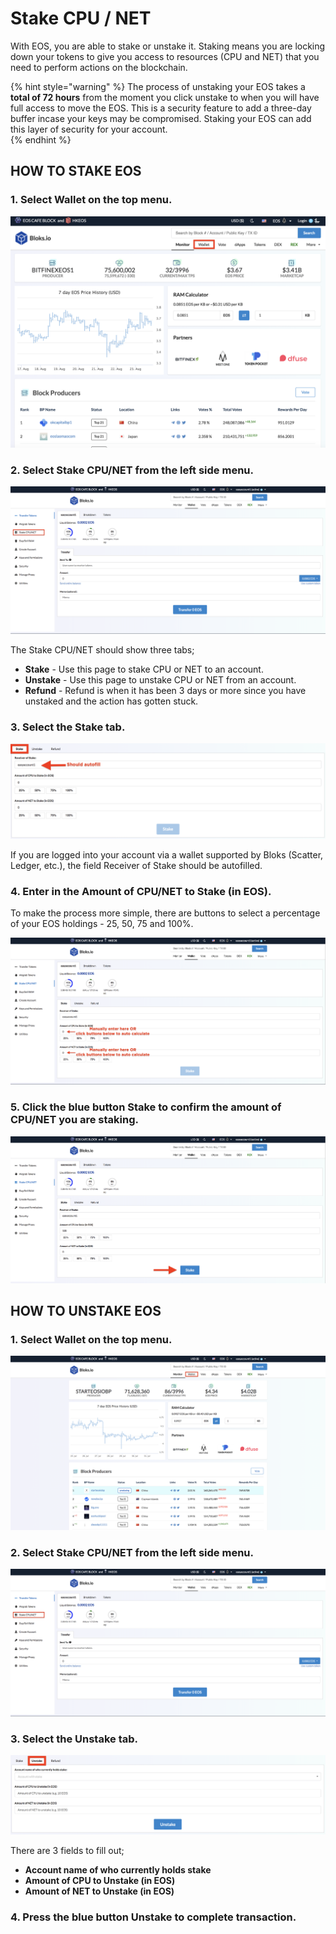 # Stake CPU / NET

With EOS, you are able to stake or unstake it. Staking means you are locking down your tokens to give you access to resources \(CPU and NET\) that you need to perform actions on the blockchain. 

{% hint style="warning" %}
The process of unstaking your EOS takes a **total of 72 hours** from the moment you click unstake to when you will have full access to move the EOS. This is a security feature to add a three-day buffer incase your keys may be compromised. Staking your EOS can add this layer of security for your account.  
{% endhint %}

## HOW TO STAKE EOS

### 1. Select **Wallet** on the top menu.

![](../.gitbook/assets/image%20%28113%29.png)

### 2. Select **Stake CPU/NET** from the left side menu.

![](../.gitbook/assets/image%20%28201%29.png)

The Stake CPU/NET should show three tabs;

* **Stake** - Use this page to stake CPU or NET to an account.
* **Unstake** - Use this page to unstake CPU or NET from an account.
* **Refund** - Refund is when it has been 3 days or more since you have unstaked and the action has gotten stuck.

### 3. Select the Stake tab.

![](../.gitbook/assets/image%20%2874%29.png)

If you are logged into your account via a wallet supported by Bloks \(Scatter, Ledger, etc.\), the field Receiver of Stake should be autofilled.

### 4. Enter in the **Amount of CPU/NET to Stake \(in EOS\).**

To make the process more simple, there are buttons to select a percentage of your EOS holdings - 25, 50, 75 and 100%.

![](../.gitbook/assets/image%20%2869%29.png)

### 5. Click the blue button Stake to confirm the amount of CPU/NET you are staking.

![](../.gitbook/assets/image%20%28114%29.png)

## HOW TO UNSTAKE EOS

### 1. Select **Wallet** on the top menu.

![](../.gitbook/assets/image%20%2857%29.png)

### 2. Select **Stake CPU/NET** from the left side menu.

![](../.gitbook/assets/image%20%28201%29.png)

### 3. Select the Unstake tab.

![](../.gitbook/assets/image%20%2894%29.png)

There are 3 fields to fill out;

* **Account name of who currently holds stake** 
* **Amount of CPU to Unstake \(in EOS\)** 
* **Amount of NET to Unstake \(in EOS\)**  

### 4. Press the blue button Unstake to complete transaction.





